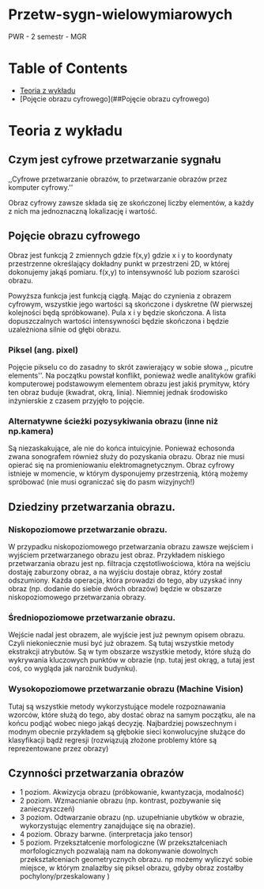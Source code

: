 # Przetw-sygn-wielowymiarowych
 PWR - 2 semestr - MGR

# Table of Contents
* [Teoria z wykładu](#teoria-z-wykładu)
* [Pojęcie obrazu cyfrowego](##Pojęcie obrazu cyfrowego)

# Teoria z wykładu

## Czym jest cyfrowe przetwarzanie sygnału 


,,Cyfrowe przetwarzanie obrazów, to przetwarzanie obrazów przez komputer cyfrowy.''

Obraz cyfrowy zawsze składa się ze skończonej liczby elementów, a każdy z nich ma jednoznaczną lokalizację i wartość.


## Pojęcie obrazu cyfrowego

Obraz jest funkcją 2 zmiennych gdzie f(x,y) gdzie x i y to koordynaty przestrzenne określający dokładny punkt w przestrzeni 2D, w której dokonujemy jakąś pomiaru. f(x,y) to intensywność lub poziom szarości obrazu.

Powyższa funkcja jest funkcją ciągłą. Mając do czynienia z obrazem cyfrowym, wszystkie jego wartości są skończone i dyskretne (W pierwszej kolejności będą spróbkowane). Pula x i y będzie skończona. A lista dopuszczalnych wartości intensywności będzie skończona i będzie uzależniona silnie od głębi obrazu.

### Piksel (ang. pixel)
Pojęcie pikselu co do zasadny to skrót zawierający w sobie słowa ,, picutre elements''. Na początku powstał konflikt, ponieważ wedle analityków grafiki komputerowej podstawowym elementem obrazu jest jakiś prymityw, który ten obraz buduje (kwadrat, okrą, linia). Niemniej jednak środowisko inżynierskie z czasem przyjęło to pojęcie.


###  Alternatywne ścieżki pozysykiwania obrazu (inne niż np.kamera)

Są niezaskakujące, ale nie do końca intuicyjnie. Ponieważ echosonda zwana sonografem również służy do pozyskania obrazu. Obraz nie musi opierać się na promieniowaniu elektromagnetycznym. Obraz cyfrowy istnieje w momencie, w którym dysponujemy przestrzenią, którą możemy spróbować (nie musi ograniczać się do pasm wizyjnych!)

## Dziedziny przetwarzania obrazu.

### Niskopoziomowe przetwarzanie obrazu.
W przypadku niskopoziomowego przetwarzania obrazu zawsze wejściem i wyjściem przetwarzanego obrazu jest obraz. Przykładem niskiego przetwarzania obrazu jest np. filtracja częstotliwościowa, która na wejściu dostaję zaburzony obraz, a na wyjściu dostaje obraz, który został odszumiony. Każda operacja, która prowadzi do tego, aby uzyskać inny obraz (np. dodanie do siebie dwóch obrazów) będzie w obszarze niskopoziomowego przetwarzania obrazy.


### Średniopoziomowe przetwarzanie obrazu.

Wejście nadal jest obrazem, ale wyjście jest już pewnym opisem obrazu. Czyli niekoniecznie musi być już obrazem. Są tutaj wszystkie metody ekstrakcji atrybutów. Są w tym obszarze wszystkie metody, które służą do wykrywania kluczowych punktów w obrazie (np. tutaj jest okrąg, a tutaj jest coś, co wygląda jak narożnik budynku).


### Wysokopoziomowe przetwarzanie obrazu (Machine Vision)

Tutaj są wszystkie metody wykorzystujące modele rozpoznawania wzorców, które służą do tego, aby dostać obraz na samym początku, ale na końcu podjąć wobec niego jakąś decyzję. Najbardziej powszechnym i modnym obecnie przykładem są głębokie sieci konwolucyjne służące do klasyfikacji bądź regresji (rozwiązują złożone problemy które są reprezentowane przez obrazy)

## Czynności przetwarzania obrazów

* 1 poziom. Akwizycja obrazu (próbkowanie, kwantyzacja, modalność)
* 2 poziom. Wzmacnianie obrazu (np. kontrast, pozbywanie się zanieczyszczeń)
* 3 poziom. Odtwarzanie obrazu (np. uzupełnianie ubytków w obrazie, wykorzystując elementry zanajdujące się na obrazie).
* 4 poziom. Obrazy barwne. (interpretacja jako tensor)
* 5 poziom. Przekształcenie morfologiczne (W przekształceniach morfologicznych pozwalają nam na dokonywanie dowolnych przekształceniach geometrycznych obrazu. np możemy wyliczyć sobie miejsce, w którym znalazłby się piksel obrazu, gdyby obraz zostałby pochylony/przeskalowany )







